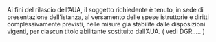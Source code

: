 Ai fini del rilascio dell’AUA, il soggetto richiedente è tenuto, in sede di presentazione dell’istanza, al versamento delle spese istruttorie e diritti complessivamente previsti, nelle misure già stabilite dalle disposizioni vigenti, per ciascun titolo abilitante sostituito dall’AUA. ( vedi DGR….. )

